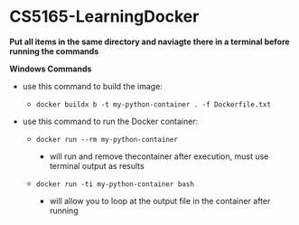 # CS5165-LearningDocker

**Put all items in the same directory and naviagte there in a terminal before running the commands**

**Windows Commands**

- use this command to build the image:
  -  `docker buildx b -t my-python-container . -f Dockerfile.txt`
 
- use this command to run the Docker container:
  -  `docker run --rm my-python-container`
      - will run and remove thecontainer after execution, must use terminal output as results
 
  - `docker run -ti my-python-container bash`
    - will allow you to loop at the output file in the container after running   
